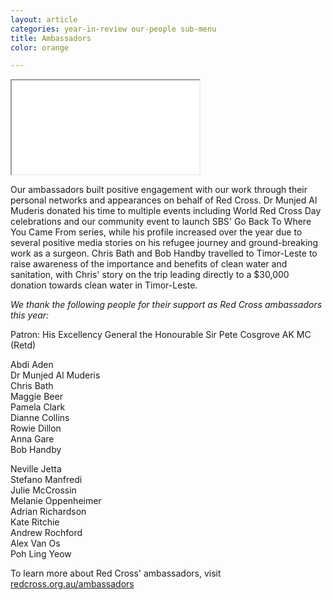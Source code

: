 ```yaml
---
layout: article
categories: year-in-review our-people sub-menu
title: Ambassadors
color: orange

---
```


<div class="embed-responsive embed-responsive-16by9">
  <iframe class="embed-responsive-item" src="//www.youtube.com/embed/FHPaGOHRSlc?rel=0"></iframe>
</div>

Our ambassadors built positive engagement with our work through their personal networks and appearances on behalf of Red Cross. Dr Munjed Al Muderis donated his time to multiple events including World Red Cross Day celebrations and our community event to launch SBS' Go Back To Where You Came From series, while his profile increased over the year due to several positive media stories on his refugee journey and ground-breaking work as a surgeon. Chris Bath and Bob Handby travelled to Timor-Leste to raise awareness of the importance and benefits of clean water and sanitation, with Chris' story on the trip leading directly to a $30,000 donation towards clean water in Timor-Leste.

*We thank the following people for their support as Red Cross ambassadors this year:*

Patron: His Excellency General the Honourable Sir Pete Cosgrove AK MC (Retd)

<div class="row">
	<div class="col-xs-6">
		<p>Abdi Aden<br>
		Dr Munjed Al Muderis<br>
		Chris Bath<br>
		Maggie Beer<br>
		Pamela Clark<br>
		Dianne Collins<br>
		Rowie Dillon<br>
		Anna Gare<br>
		Bob Handby<br>
		</p>
	</div>
	<div class="col-xs-6">
		<p>Neville Jetta<br>
		Stefano Manfredi<br>
		Julie McCrossin<br>
		Melanie Oppenheimer<br>
		Adrian Richardson<br>
		Kate Ritchie<br>
		Andrew Rochford<br>
		Alex Van Os<br>
		Poh Ling Yeow<br>
	</p>
	</div>
</div>

<div class="callout-link">
  <p>To learn more about Red Cross' ambassadors, visit <a href="http://www.redcross.org.au/ambassadors.aspx">redcross.org.au/ambassadors</a></p>
</div>